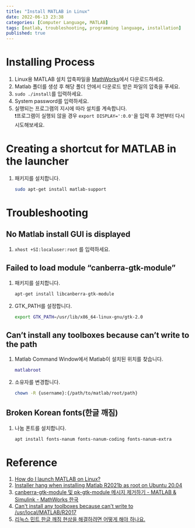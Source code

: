 ```yaml
---
title: "Install MATLAB in Linux"
date: 2022-06-13 23:38
categories: [Computer Language, MATLAB]
tags: [matlab, troubleshooting, programming language, installation]     # TAG names should always be lowercase
published: true
---
```


# Installing Process
1. Linux용 MATLAB 설치 압축파일을 [MathWorks](https://kr.mathworks.com/downloads/web_downloads/)에서 다운로드하세요.
2. Matlab 폴더를 생성 후 해당 폴더 안에서 다운로드 받은 파일의 압축을 푸세요.
3. `sudo ./install`를 입력하세요.
4. System password를 입력하세요.
5. 실행되는 프로그램의 지시에 따라 설치를 계속합니다. \
❗프로그램이 실행되 않을 경우 `export DISPLAY=':0.0'`을 입력 후 3번부터 다시 시도해보세요.

# Creating a shortcut for MATLAB in the launcher
1. 패키지를 설치합니다.
    ```bash
    sudo apt-get install matlab-support
    ```

# Troubleshooting
## No Matlab install GUI is displayed
1. `xhost +SI:localuser:root` 를 입력하세요.

## Failed to load module “canberra-gtk-module”
1. 패키지를 설치합니다.
    ```bash
    apt-get install libcanberra-gtk-module
    ```

2. GTK_PATH를 설정합니다.
    ```bash
    export GTK_PATH=/usr/lib/x86_64-linux-gnu/gtk-2.0
    ```

## Can’t install any toolboxes because can’t write to the path
1. Matlab Command Window에서 Matlab이 설치된 위치를 찾습니다.
    ```matlab
    matlabroot
    ```
2. 소유자를 변경합니다.
    ```bash
    chown -R {username}:{/path/to/matlab/root/path}
    ```

## Broken Korean fonts(한글 깨짐)
1. 나눔 폰트를 설치합니다.
    ```bash
    apt install fonts-nanum fonts-nanum-coding fonts-nanum-extra
    ```

# Reference
1. [How do I launch MATLAB on Linux?](https://kr.mathworks.com/matlabcentral/answers/93739-how-do-i-launch-matlab-on-linux)
2. [Installer hang when installing Matlab R2021b as root on Ubuntu 20.04](https://kr.mathworks.com/matlabcentral/answers/1459909-installer-hang-when-installing-matlab-r2021b-as-root-on-ubuntu-20-04#comment_1759029)
3. [canberra-gtk-module 및 pk-gtk-module 메시지 제거하기 - MATLAB & Simulink - MathWorks 한국](https://kr.mathworks.com/help/matlab/matlab_env/remove-canberra-gtk-module-and-pk-gtk-module-messages.html)
4. [Can't install any toolboxes because can't write to /usr/local/MATLAB/R2017](https://ww2.mathworks.cn/matlabcentral/answers/334889-can-t-install-any-toolboxes-because-can-t-write-to-usr-local-matlab-r2017#answer_288226)
5. [리눅스 민트 한글 깨짐 현상을 해결하려면 어떻게 해야 하나요.](https://kr.mathworks.com/matlabcentral/answers/501408-)